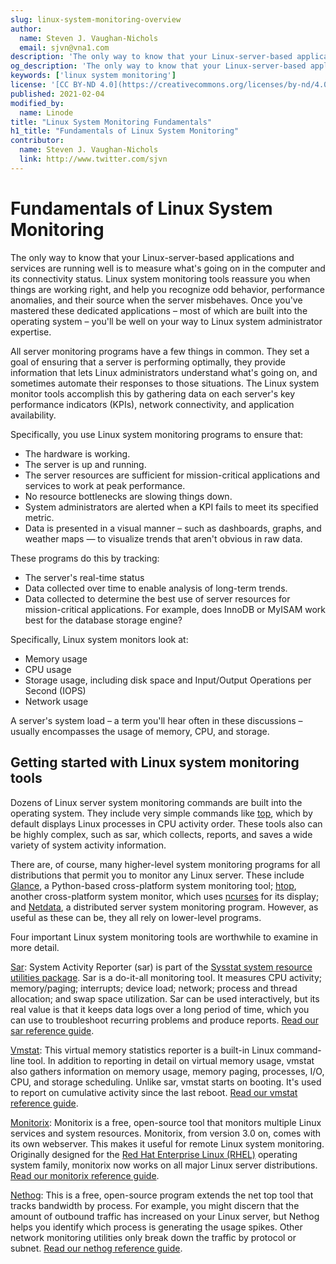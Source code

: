 ```yaml
---
slug: linux-system-monitoring-overview
author:
  name: Steven J. Vaughan-Nichols
  email: sjvn@vna1.com
description: 'The only way to know that your Linux-server-based applications and services are running well is to measure what&#39;s going on in the computer and its connectivity status. Linux system monitoring tools reassure you when things are working right, and help you recognize odd behavior, performance anomalies, and their source when the server misbehaves.'
og_description: 'The only way to know that your Linux-server-based applications and services are running well is to measure what&#39;s going on in the computer and its connectivity status. Linux system monitoring tools reassure you when things are working right, and help you recognize odd behavior, performance anomalies, and their source when the server misbehaves.'
keywords: ['linux system monitoring']
license: '[CC BY-ND 4.0](https://creativecommons.org/licenses/by-nd/4.0)'
published: 2021-02-04
modified_by:
  name: Linode
title: "Linux System Monitoring Fundamentals"
h1_title: "Fundamentals of Linux System Monitoring"
contributor:
  name: Steven J. Vaughan-Nichols
  link: http://www.twitter.com/sjvn
---
```


# Fundamentals of Linux System Monitoring

The only way to know that your Linux-server-based applications and services are running well is to measure what&#39;s going on in the computer and its connectivity status. Linux system monitoring tools reassure you when things are working right, and help you recognize odd behavior, performance anomalies, and their source when the server misbehaves. Once you&#39;ve mastered these dedicated applications – most of which are built into the operating system – you&#39;ll be well on your way to Linux system administrator expertise.

All server monitoring programs have a few things in common. They set a goal of ensuring that a server is performing optimally, they provide information that lets Linux administrators understand what&#39;s going on, and sometimes automate their responses to those situations. The Linux system monitor tools accomplish this by gathering data on each server&#39;s key performance indicators (KPIs), network connectivity, and application availability.

Specifically, you use Linux system monitoring programs to ensure that:

- The hardware is working.
- The server is up and running.
- The server resources are sufficient for mission-critical applications and services to work at peak performance.
- No resource bottlenecks are slowing things down.
- System administrators are alerted when a KPI fails to meet its specified metric.
- Data is presented in a visual manner – such as dashboards, graphs, and weather maps — to visualize trends that aren&#39;t obvious in raw data.

These programs do this by tracking:

- The server&#39;s real-time status
- Data collected over time to enable analysis of long-term trends.
- Data collected to determine the best use of server resources for mission-critical applications. For example, does InnoDB or MyISAM work best for the database storage engine?

Specifically, Linux system monitors look at:

- Memory usage
- CPU usage
- Storage usage, including disk space and Input/Output Operations per Second (IOPS)
- Network usage

A server&#39;s system load – a term you&#39;ll hear often in these discussions – usually encompasses the usage of memory, CPU, and storage.

## Getting started with Linux system monitoring tools

Dozens of Linux server system monitoring commands are built into the operating system. They include very simple commands like [top](https://www.linode.com/docs/guides/top-htop-iotop/), which by default displays Linux processes in CPU activity order. These tools also can be highly complex, such as sar, which collects, reports, and saves a wide variety of system activity information.

There are, of course, many higher-level system monitoring programs for all distributions that permit you to monitor any Linux server. These include [Glance](https://nicolargo.github.io/glances/), a Python-based cross-platform system monitoring tool; [htop](https://htop.dev/), another cross-platform system monitor, which uses [ncurses](http://www.gnu.org/software/ncurses/) for its display; and [Netdata](https://www.netdata.cloud/), a distributed server system monitoring program. However, as useful as these can be, they all rely on lower-level programs.

Four important Linux system monitoring tools are worthwhile to examine in more detail.

[Sar](https://linux.die.net/man/1/sar): System Activity Reporter (sar) is part of the [Sysstat system resource utilities package](https://github.com/sysstat/sysstat). Sar is a do-it-all monitoring tool. It measures CPU activity; memory/paging; interrupts; device load; network; process and thread allocation; and swap space utilization. Sar can be used interactively, but its real value is that it keeps data logs over a long period of time, which you can use to troubleshoot recurring problems and produce reports. [Read our sar reference guide](sjvn_sar).

[Vmstat](https://linux.die.net/man/8/vmstat): This virtual memory statistics reporter is a built-in Linux command-line tool. In addition to reporting in detail on virtual memory usage, vmstat also gathers information on memory usage, memory paging, processes, I/O, CPU, and storage scheduling. Unlike sar, vmstat starts on booting. It&#39;s used to report on cumulative activity since the last reboot. [Read our vmstat reference guide](sjvn_vmstat).

[Monitorix](https://www.monitorix.org/): Monitorix is a free, open-source tool that monitors multiple Linux services and system resources. Monitorix, from version 3.0 on, comes with its own webserver. This makes it useful for remote Linux system monitoring. Originally designed for the [Red Hat Enterprise Linux (RHEL)](https://www.redhat.com/en/technologies/linux-platforms/enterprise-linux) operating system family, monitorix now works on all major Linux server distributions. [Read our monitorix reference guide](sjvn_monitorix).

[Nethog](https://github.com/raboof/nethogs): This is a free, open-source program extends the net top tool that tracks bandwidth by process. For example, you might discern that the amount of outbound traffic has increased on your Linux server, but Nethog helps you identify which process is generating the usage spikes. Other network monitoring utilities only break down the traffic by protocol or subnet. [Read our nethog reference guide](sjvn_nethogs).